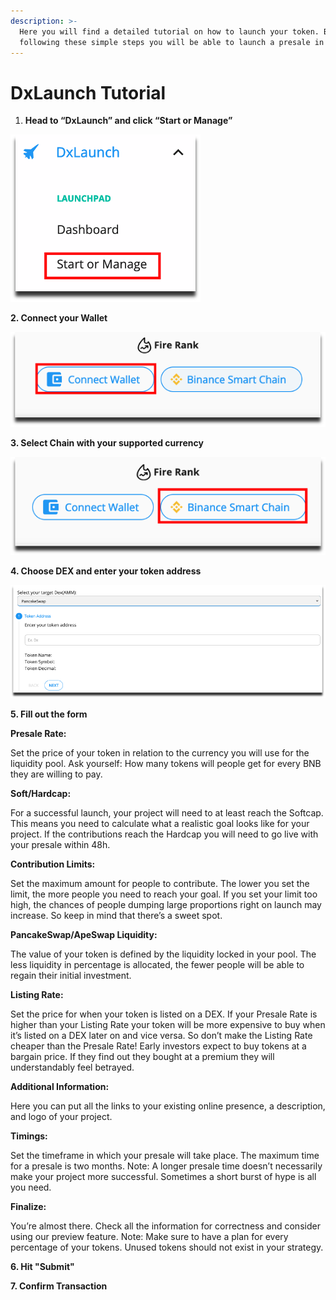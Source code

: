 ```yaml
---
description: >-
  Here you will find a detailed tutorial on how to launch your token. By
  following these simple steps you will be able to launch a presale in no time.
---
```


# DxLaunch Tutorial

1. **Head to “DxLaunch” and click “Start or Manage”**

****![](<../.gitbook/assets/image (49).png>)****

**2. Connect your Wallet**

****![](<../.gitbook/assets/image (53).png>)****

**3. Select Chain with your supported currency**

****![](<../.gitbook/assets/image (51).png>)****

**4. Choose DEX and enter your token address**

****![](<../.gitbook/assets/image (57).png>)****

**5. Fill out the form**

**Presale Rate:**

Set the price of your token in relation to the currency you will use for the liquidity pool. Ask yourself: How many tokens will people get for every BNB they are willing to pay.

**Soft/Hardcap:**

For a successful launch, your project will need to at least reach the Softcap. This means you need to calculate what a realistic goal looks like for your project. If the contributions reach the Hardcap you will need to go live with your presale within 48h.

**Contribution Limits:**

Set the maximum amount for people to contribute. The lower you set the limit, the more people you need to reach your goal. If you set your limit too high, the chances of people dumping large proportions right on launch may increase. So keep in mind that there’s a sweet spot.

**PancakeSwap/ApeSwap Liquidity:**

The value of your token is defined by the liquidity locked in your pool. The less liquidity in percentage is allocated, the fewer people will be able to regain their initial investment.

**Listing Rate:**

Set the price for when your token is listed on a DEX. If your Presale Rate is higher than your Listing Rate your token will be more expensive to buy when it’s listed on a DEX later on and vice versa. So don’t make the Listing Rate cheaper than the Presale Rate! Early investors expect to buy tokens at a bargain price. If they find out they bought at a premium they will understandably feel betrayed.

**Additional Information:**

Here you can put all the links to your existing online presence, a description, and logo of your project.

**Timings:**

Set the timeframe in which your presale will take place. The maximum time for a  presale is two months. Note: A longer presale time doesn’t necessarily make your project more successful. Sometimes a short burst of hype is all you need.

**Finalize:**

You’re almost there. Check all the information for correctness and consider using our preview feature. Note: Make sure to have a plan for every percentage of your tokens. Unused tokens should not exist in your strategy.

**6. Hit "Submit"**

**7. Confirm Transaction**

